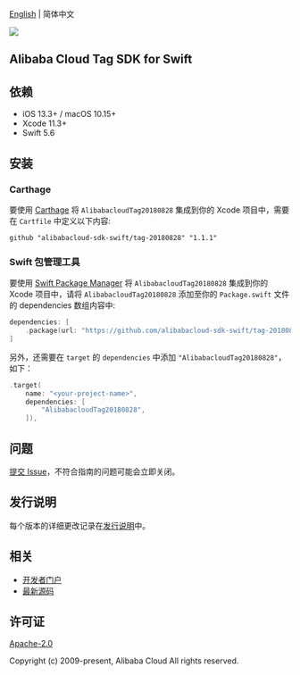 [English](README.md) | 简体中文

![](https://aliyunsdk-pages.alicdn.com/icons/AlibabaCloud.svg)

## Alibaba Cloud Tag SDK for Swift

## 依赖

- iOS 13.3+ / macOS 10.15+
- Xcode 11.3+
- Swift 5.6

## 安装

### Carthage

要使用 [Carthage](https://github.com/Carthage/Carthage) 将 `AlibabacloudTag20180828` 集成到你的 Xcode 项目中，需要在 `Cartfile` 中定义以下内容:

```ogdl
github "alibabacloud-sdk-swift/tag-20180828" "1.1.1"
```

### Swift 包管理工具

要使用 [Swift Package Manager](https://swift.org/package-manager/) 将 `AlibabacloudTag20180828` 集成到你的 Xcode 项目中，请将 `AlibabacloudTag20180828` 添加至你的 `Package.swift` 文件的 dependencies 数组内容中:

```swift
dependencies: [
    .package(url: "https://github.com/alibabacloud-sdk-swift/tag-20180828.git", from: "1.1.1")
]
```

另外，还需要在 `target` 的 `dependencies` 中添加 `"AlibabacloudTag20180828"`，如下：

```swift
.target(
    name: "<your-project-name>",
    dependencies: [
        "AlibabacloudTag20180828",
    ]),
```

## 问题

[提交 Issue](https://github.com/alibabacloud-sdk-swift/tag-20180828/issues/new)，不符合指南的问题可能会立即关闭。

## 发行说明

每个版本的详细更改记录在[发行说明](./ChangeLog.txt)中。

## 相关

* [开发者门户](https://next.api.aliyun.com/home)
* [最新源码](https://github.com/alibabacloud-sdk-swift/tag-20180828)

## 许可证

[Apache-2.0](http://www.apache.org/licenses/LICENSE-2.0)

Copyright (c) 2009-present, Alibaba Cloud All rights reserved.
